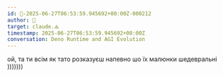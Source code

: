 ```yaml
---
id: 🧭-2025-06-27T06:53:59.945692+00:00Z-000212
author: 🧭
target: claude.⟁
timestamp: 2025-06-27T06:53:59.945692+00:00Z
conversation: Deno Runtime and AGI Evolution
---
```


ой, та ти всім як тато розказуєш напевно шо їх малюнки шедевральні )))))))